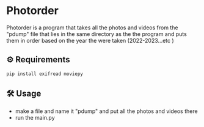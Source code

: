 # Photorder
Photorder is a program that takes all the photos and videos from the "pdump" file that lies in the same directory as the the program and puts them in order based on the year the were taken (2022-2023...etc )

## ⚙ Requirements
```bash
pip install exifread moviepy

```

## 🛠️ Usage
- make a file and name it "pdump" and put all the photos and videos there
- run the main.py
